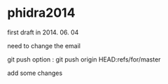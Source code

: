 phidra2014
==========

first draft in 2014. 06. 04

need to change the email

git push option : git push origin HEAD:refs/for/master

add some changes
